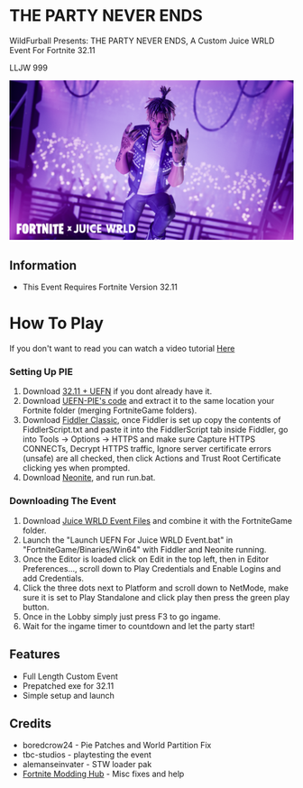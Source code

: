 # THE PARTY NEVER ENDS
WildFurball Presents: THE PARTY NEVER ENDS, A Custom Juice WRLD Event For Fortnite 32.11

LLJW 999

![Image](https://github.com/wildfurball4/Custom-Juice-WRLD-Event/blob/main/Keyart.png)

## Information
- This Event Requires Fortnite Version 32.11

# How To Play
If you don't want to read you can watch a video tutorial [Here](https://youtu.be/j0rJv9azs_4)
### Setting Up PIE
1. Download [32.11 + UEFN](https://drive.google.com/file/d/1X-K3cyFsqswUorH-2REQEKuLwh5oaEh8/view?usp=sharing) if you dont already have it.
2. Download [UEFN-PIE's code](https://github.com/wildfurball4/UEFN-PIE/archive/refs/heads/32.11.zip) and extract it to the same location your Fortnite folder (merging FortniteGame folders).
3. Download [Fiddler Classic](https://www.telerik.com/download/fiddler), once Fiddler is set up copy the contents of FiddlerScript.txt and paste it into the FiddlerScript tab inside Fiddler, go into Tools -> Options -> HTTPS and make sure Capture HTTPS CONNECTs, Decrypt HTTPS traffic, Ignore server certificate errors (unsafe) are all checked, then click Actions and Trust Root Certificate clicking yes when prompted.
4. Download [Neonite](https://github.com/HybridFNBR/Neonite), and run run.bat.
    
### Downloading The Event
1. Download [Juice WRLD Event Files](https://github.com/wildfurball4/Custom-Juice-WRLD-Event/releases) and combine it with the FortniteGame folder.
2. Launch the "Launch UEFN For Juice WRLD Event.bat" in "FortniteGame/Binaries/Win64" with Fiddler and Neonite running.
3. Once the Editor is loaded click on Edit in the top left, then in Editor Preferences..., scroll down to Play Credentials and Enable Logins and add Credentials.
4. Click the three dots next to Platform and scroll down to NetMode, make sure it is set to Play Standalone and click play then press the green play button.
5. Once in the Lobby simply just press F3 to go ingame.
6. Wait for the ingame timer to countdown and let the party start!

## Features
- Full Length Custom Event
- Prepatched exe for 32.11
- Simple setup and launch

## Credits
- boredcrow24 - Pie Patches and World Partition Fix
- tbc-studios - playtesting the event
- alemanseinvater - STW loader pak
- [Fortnite Modding Hub](https://t.co/gaKBfz5OpF) - Misc fixes and help
